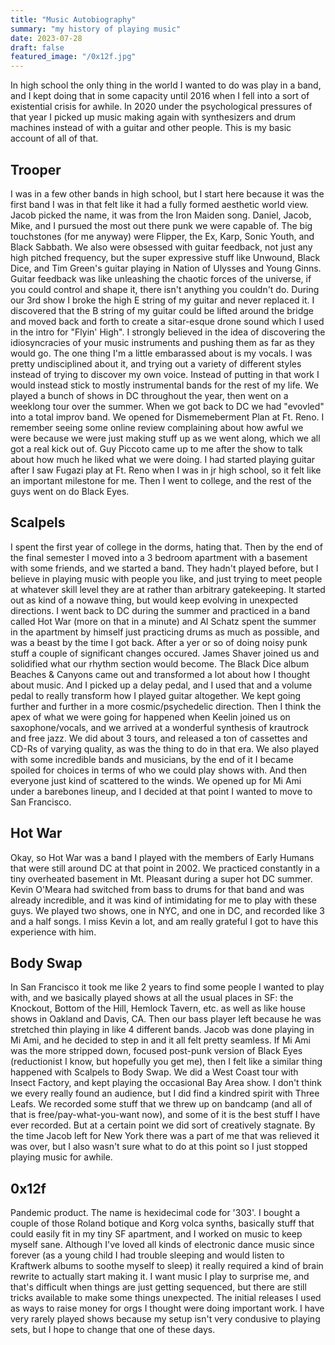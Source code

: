 ```yaml
---
title: "Music Autobiography"
summary: "my history of playing music"
date: 2023-07-28
draft: false
featured_image: "/0x12f.jpg"
---
```


In high school the only thing in the world I wanted to do was play in a band, and I kept doing that in some capacity until 2016 when I fell into a sort of existential crisis for awhile. In 2020 under the psychological pressures of that year I picked up music making again with synthesizers and drum machines instead of with a guitar and other people. This is my basic account of all of that.

## Trooper

I was in a few other bands in high school, but I start here because it was the first band I was in that felt like it had a fully formed aesthetic world view. Jacob picked the name, it was from the Iron Maiden song. Daniel, Jacob, Mike, and I pursued the most out there punk we were capable of. The big touchstones (for me anyway) were Flipper, the Ex, Karp, Sonic Youth, and Black Sabbath. We also were obsessed with guitar feedback, not just any high pitched frequency, but the super expressive stuff like Unwound, Black Dice, and Tim Green's guitar playing in Nation of Ulysses and Young Ginns. Guitar feedback was like unleashing the chaotic forces of the universe, if you could control and shape it, there isn't anything you couldn't do. During our 3rd show I broke the high E string of my guitar and never replaced it. I discovered that the B string of my guitar could be lifted around the bridge and moved back and forth to create a sitar-esque drone sound which I used in the intro for "Flyin' High". I strongly believed in the idea of discovering the idiosyncracies of your music instruments and pushing them as far as they would go. The one thing I'm a little embarassed about is my vocals. I was pretty undisciplined about it, and trying out a variety of different styles instead of trying to discover my own voice. Instead of putting in that work I would instead stick to mostly instrumental bands for the rest of my life. We played a bunch of shows in DC throughout the year, then went on a weeklong tour over the summer. When we got back to DC we had "evovled" into a total improv band. We opened for Dismemeberment Plan at Ft. Reno. I remember seeing some online review complaining about how awful we were because we were just making stuff up as we went along, which we all got a real kick out of. Guy Piccoto came up to me after the show to talk about how much he liked what we were doing. I had started playing guitar after I saw Fugazi play at Ft. Reno when I was in jr high school, so it felt like an important milestone for me. Then I went to college, and the rest of the guys went on do Black Eyes.

## Scalpels

I spent the first year of college in the dorms, hating that. Then by the end of the final semester I moved into a 3 bedroom apartment with a basement with some friends, and we started a band. They hadn't played before, but I believe in playing music with people you like, and just trying to meet people at whatever skill level they are at rather than arbitrary gatekeeping. It started out as kind of a nowave thing, but would keep evolving in unexpected directions. I went back to DC during the summer and practiced in a band called Hot War (more on that in a minute) and Al Schatz spent the summer in the apartment by himself just practicing drums as much as possible, and was a beast by the time I got back. After a yer or so of doing noisy punk stuff a couple of significant changes occured. James Shaver joined us and solidified what our rhythm section would become. The Black Dice album Beaches & Canyons came out and transformed a lot about how I thought about music. And I picked up a delay pedal, and I used that and a volume pedal to really transform how I played guitar altogether. We kept going further and further in a more cosmic/psychedelic direction. Then I think the apex of what we were going for happened when Keelin joined us on saxophone/vocals, and we arrived at a wonderful synthesis of krautrock and free jazz. We did about 3 tours, and released a ton of cassettes and CD-Rs of varying quality, as was the thing to do in that era. We also played with some incredible bands and musicians, by the end of it I became spoiled for choices in terms of who we could play shows with. And then everyone just kind of scattered to the winds. We opened up for Mi Ami under a barebones lineup, and I decided at that point I wanted to move to San Francisco.

## Hot War

Okay, so Hot War was a band I played with the members of Early Humans that were still around DC at that point in 2002. We practiced constantly in a tiny overheated basement in Mt. Pleasant during a super hot DC summer. Kevin O'Meara had switched from bass to drums for that band and was already incredible, and it was kind of intimidating for me to play with these guys. We played two shows, one in NYC, and one in DC, and recorded like 3 and a half songs. I miss Kevin a lot, and am really grateful I got to have this experience with him.

## Body Swap

In San Francisco it took me like 2 years to find some people I wanted to play with, and we basically played shows at all the usual places in SF: the Knockout, Bottom of the Hill, Hemlock Tavern, etc. as well as like house shows in Oakland and Davis, CA. Then our bass player left because he was stretched thin playing in like 4 different bands. Jacob was done playing in Mi Ami, and he decided to step in and it all felt pretty seamless. If Mi Ami was the more stripped down, focused post-punk version of Black Eyes (reductionist I know, but hopefully you get me), then I felt like a similar thing happened with Scalpels to Body Swap. We did a West Coast tour with Insect Factory, and kept playing the occasional Bay Area show. I don't think we every really found an audience, but I did find a kindred spirit with Three Leafs. We recorded some stuff that we threw up on bandcamp (and all of that is free/pay-what-you-want now), and some of it is the best stuff I have ever recorded. But at a certain point we did sort of creatively stagnate. By the time Jacob left for New York there was a part of me that was relieved it was over, but I also wasn't sure what to do at this point so I just stopped playing music for awhile.

## 0x12f

Pandemic product. The name is hexidecimal code for '303'. I bought a couple of those Roland botique and Korg volca synths, basically stuff that could easily fit in my tiny SF apartment, and I worked on music to keep myself sane. Although I've loved all kinds of electronic dance music since forever (as a young child I had trouble sleeping and would listen to Kraftwerk albums to soothe myself to sleep) it really required a kind of brain rewrite to actually start making it. I want music I play to surprise me, and that's difficult when things are just getting sequenced, but there are still tricks available to make some things unexpected. The initial releases I used as ways to raise money for orgs I thought were doing important work. I have very rarely played shows because my setup isn't very condusive to playing sets, but I hope to change that one of these days.

